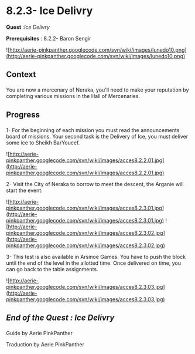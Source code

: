 # 8.2.3- Ice Delivry #


<p><b>Quest</b> :<em>Ice Delivry</em> </p>
<p><b>Prerequisites</b> : 8.2.2- Baron Sengir</p>

![http://aerie-pinkpanther.googlecode.com/svn/wiki/images/lunedo10.png](http://aerie-pinkpanther.googlecode.com/svn/wiki/images/lunedo10.png)

## <p><span>Context</span></p> ##

You are now a mercenary of Neraka, you'll need to make your reputation by completing various missions in the Hall of Mercenaries.


## <p>Progress</p> ##

1- For the beginning of each mission you must read the announcements board of missions. Your second task is the Delivery of Ice, you must deliver some ice to Sheikh BarYoucef.


![http://aerie-pinkpanther.googlecode.com/svn/wiki/images/acces8.2.2.01.jpg](http://aerie-pinkpanther.googlecode.com/svn/wiki/images/acces8.2.2.01.jpg)


2- Visit the City of Neraka to borrow to meet the descent, the Arganie will start the event.


![http://aerie-pinkpanther.googlecode.com/svn/wiki/images/acces8.2.3.01.jpg](http://aerie-pinkpanther.googlecode.com/svn/wiki/images/acces8.2.3.01.jpg)
![http://aerie-pinkpanther.googlecode.com/svn/wiki/images/acces8.2.3.02.jpg](http://aerie-pinkpanther.googlecode.com/svn/wiki/images/acces8.2.3.02.jpg)


3- This test is also available in Arsinoe Games. You have to push the block until the end of the level in the allotted time. Once delivered on time, you can go back to the table assignments.


![http://aerie-pinkpanther.googlecode.com/svn/wiki/images/acces8.2.3.03.jpg](http://aerie-pinkpanther.googlecode.com/svn/wiki/images/acces8.2.3.03.jpg)



## <p><em>End of the Quest : Ice Delivry</em></h2>
Guide by Aerie PinkPanther

Traduction by Aerie PinkPanther
</p>